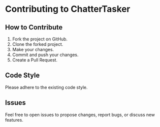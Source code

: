 # Contributing to ChatterTasker

## How to Contribute
1. Fork the project on GitHub.
2. Clone the forked project.
3. Make your changes.
4. Commit and push your changes.
5. Create a Pull Request.

## Code Style
Please adhere to the existing code style.

## Issues
Feel free to open issues to propose changes, report bugs, or discuss new features.
